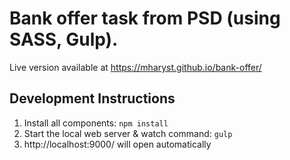# Bank offer task from PSD (using SASS, Gulp).

Live version available at https://mharyst.github.io/bank-offer/

## Development Instructions

1. Install all components: `npm install`
2. Start the local web server & watch command: `gulp`
3. http://localhost:9000/ will open automatically
